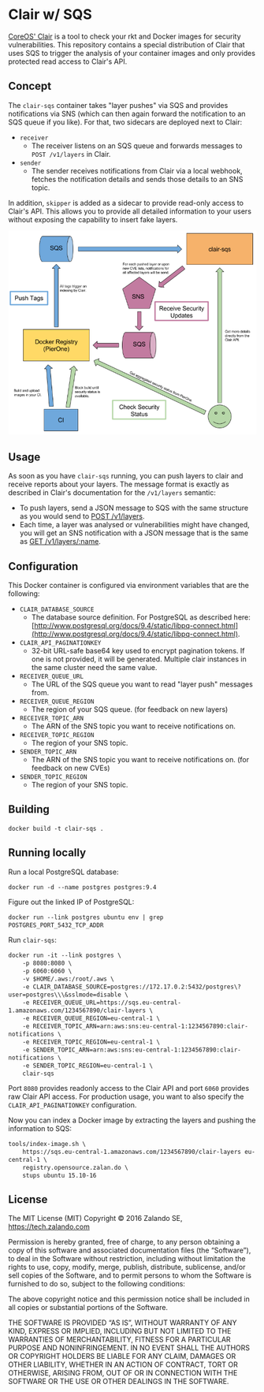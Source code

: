 # Clair w/ SQS

[CoreOS' Clair](https://github.com/coreos/clair) is a tool to check your rkt and Docker images for
security vulnerabilities. This repository contains a special distribution of Clair that uses SQS to
trigger the analysis of your container images and only provides protected read access to Clair's
API.

## Concept

The `clair-sqs` container takes "layer pushes" via SQS and provides notifications via SNS (which
can then again forward the notification to an SQS queue if you like). For that, two sidecars are
deployed next to Clair:

* `receiver`
  * The receiver listens on an SQS queue and forwards messages to `POST /v1/layers` in Clair.
* `sender`
  * The sender receives notifications from Clair via a local webhook, fetches the notification
    details and sends those details to an SNS topic.

In addition, `skipper` is added as a sidecar to provide read-only access to Clair's API. This
allows you to provide all detailed information to your users without exposing the capability to
insert fake layers.

![Architecture Visualization](architecture.png)

## Usage

As soon as you have `clair-sqs` running, you can push layers to clair and receive reports about your layers. The message
format is exactly as described in Clair's documentation for the `/v1/layers` semantic:

* To push layers, send a JSON message to SQS with the same structure as you would send to
  [POST /v1/layers](https://github.com/coreos/clair/blob/master/api/v1/README.md#post-layers).
* Each time, a layer was analysed or vulnerabilities might have changed, you will get an SNS notification with a JSON
  message that is the same as
  [GET /v1/layers/:name](https://github.com/coreos/clair/blob/master/api/v1/README.md#get-layersname).

## Configuration

This Docker container is configured via environment variables that are the following:

* `CLAIR_DATABASE_SOURCE`
  * The database source definition. For PostgreSQL as described here:
    [http://www.postgresql.org/docs/9.4/static/libpq-connect.html](http://www.postgresql.org/docs/9.4/static/libpq-connect.html).
* `CLAIR_API_PAGINATIONKEY`
  * 32-bit URL-safe base64 key used to encrypt pagination tokens. If one is not provided, it will
    be generated. Multiple clair instances in the same cluster need the same value.
* `RECEIVER_QUEUE_URL`
  * The URL of the SQS queue you want to read "layer push" messages from.
* `RECEIVER_QUEUE_REGION`
  * The region of your SQS queue. (for feedback on new layers)
* `RECEIVER_TOPIC_ARN`
  * The ARN of the SNS topic you want to receive notifications on.
* `RECEIVER_TOPIC_REGION`
  * The region of your SNS topic.
* `SENDER_TOPIC_ARN`
  * The ARN of the SNS topic you want to receive notifications on. (for feedback on new CVEs)
* `SENDER_TOPIC_REGION`
  * The region of your SNS topic.

## Building

    docker build -t clair-sqs .

## Running locally

Run a local PostgreSQL database:

    docker run -d --name postgres postgres:9.4

Figure out the linked IP of PostgreSQL:

    docker run --link postgres ubuntu env | grep POSTGRES_PORT_5432_TCP_ADDR

Run `clair-sqs`:

    docker run -it --link postgres \
        -p 8080:8080 \
        -p 6060:6060 \
        -v $HOME/.aws:/root/.aws \
        -e CLAIR_DATABASE_SOURCE=postgres://172.17.0.2:5432/postgres\?user=postgres\\\&sslmode=disable \
        -e RECEIVER_QUEUE_URL=https://sqs.eu-central-1.amazonaws.com/1234567890/clair-layers \
        -e RECEIVER_QUEUE_REGION=eu-central-1 \
        -e RECEIVER_TOPIC_ARN=arn:aws:sns:eu-central-1:1234567890:clair-notifications \
        -e RECEIVER_TOPIC_REGION=eu-central-1 \
        -e SENDER_TOPIC_ARN=arn:aws:sns:eu-central-1:1234567890:clair-notifications \
        -e SENDER_TOPIC_REGION=eu-central-1 \
        clair-sqs

Port `8080` provides readonly access to the Clair API and port `6060` provides raw Clair API
access. For production usage, you want to also specify the `CLAIR_API_PAGINATIONKEY`
configuration.

Now you can index a Docker image by extracting the layers and pushing the information to SQS:

    tools/index-image.sh \
        https://sqs.eu-central-1.amazonaws.com/1234567890/clair-layers eu-central-1 \
        registry.opensource.zalan.do \
        stups ubuntu 15.10-16

## License

The MIT License (MIT) Copyright © 2016 Zalando SE, https://tech.zalando.com

Permission is hereby granted, free of charge, to any person obtaining a copy of this software and
associated documentation files (the “Software”), to deal in the Software without restriction,
including without limitation the rights to use, copy, modify, merge, publish, distribute,
sublicense, and/or sell copies of the Software, and to permit persons to whom the Software is
furnished to do so, subject to the following conditions:

The above copyright notice and this permission notice shall be included in all copies or
substantial portions of the Software.

THE SOFTWARE IS PROVIDED “AS IS”, WITHOUT WARRANTY OF ANY KIND, EXPRESS OR IMPLIED, INCLUDING
BUT NOT LIMITED TO THE WARRANTIES OF MERCHANTABILITY, FITNESS FOR A PARTICULAR PURPOSE AND
NONINFRINGEMENT. IN NO EVENT SHALL THE AUTHORS OR COPYRIGHT HOLDERS BE LIABLE FOR ANY CLAIM,
DAMAGES OR OTHER LIABILITY, WHETHER IN AN ACTION OF CONTRACT, TORT OR OTHERWISE, ARISING FROM, OUT
OF OR IN CONNECTION WITH THE SOFTWARE OR THE USE OR OTHER DEALINGS IN THE SOFTWARE.
